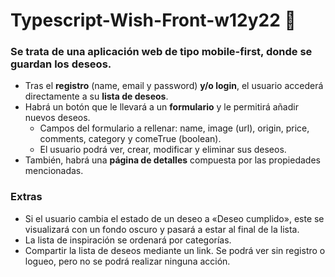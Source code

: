 # Typescript-Wish-Front-w12y22 🎁

### Se trata de una aplicación web de tipo mobile-first, donde se guardan los deseos.

-   Tras el **registro** (name, email y password) **y/o login**, el usuario accederá directamente a su **lista de deseos**.
-   Habrá un botón que le llevará a un **formulario** y le permitirá añadir nuevos deseos.
    -   Campos del formulario a rellenar: name, image (url), origin, price, comments, category y comeTrue (boolean).
    -   El usuario podrá ver, crear, modificar y eliminar sus deseos.
-   También, habrá una **página de detalles** compuesta por las propiedades mencionadas.

### Extras

-   Si el usuario cambia el estado de un deseo a «Deseo cumplido», este se visualizará con un fondo oscuro y pasará a estar al final de la lista.
-   La lista de inspiración se ordenará por categorías.
-   Compartir la lista de deseos mediante un link. Se podrá ver sin registro o logueo, pero no se podrá realizar ninguna acción.
